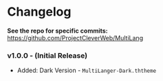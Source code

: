 Changelog
=========

**See the repo for specific commits:**  
https://github.com/ProjectCleverWeb/MultiLang



### v1.0.0 - (Initial Release)

* Added: Dark Version - `MultiLanger-Dark.ththeme`


